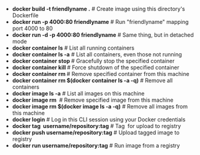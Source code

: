 - **docker build -t friendlyname .**  # Create image using this directory's Dockerfile
- **docker run -p 4000:80 friendlyname**  # Run "friendlyname" mapping port 4000 to 80
- **docker run -d -p 4000:80 friendlyname**         # Same thing, but in detached mode
- **docker container ls**                                # List all running containers
- **docker container ls -a**             # List all containers, even those not running
- **docker container stop <hash>**           # Gracefully stop the specified container
- **docker container kill <hash>**         # Force shutdown of the specified container
- **docker container rm <hash>**        # Remove specified container from this machine
- **docker container rm $(docker container ls -a -q)**         # Remove all containers
- **docker image ls -a**                             # List all images on this machine
- **docker image rm <image id>**            # Remove specified image from this machine
- **docker image rm $(docker image ls -a -q)**   # Remove all images from this machine
- **docker login**             # Log in this CLI session using your Docker credentials
- **docker tag <image> username/repository:tag**  # Tag <image> for upload to registry
- **docker push username/repository:tag**            # Upload tagged image to registry
- **docker run username/repository:tag**                   # Run image from a registry
